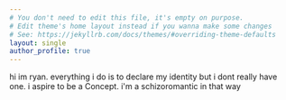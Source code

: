 ```yaml
---
# You don't need to edit this file, it's empty on purpose.
# Edit theme's home layout instead if you wanna make some changes
# See: https://jekyllrb.com/docs/themes/#overriding-theme-defaults
layout: single
author_profile: true
---
```

hi im ryan. everything i do is to declare my identity but i dont really have one. i aspire to be a Concept. i'm a schizoromantic in that way
